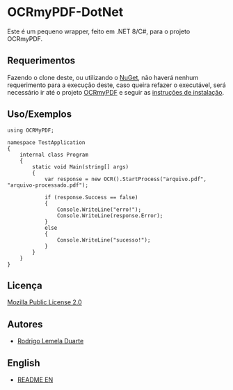 # OCRmyPDF-DotNet
Este é um pequeno wrapper, feito em .NET 8/C#, para o projeto OCRmyPDF.

## Requerimentos
Fazendo o clone deste, ou utilizando o [NuGet](https://www.nuget.org/packages/OCRmyPDF-DotNet/1.0.0), não haverá nenhum requerimento para a execução deste, caso queira refazer o executável, será necessário ir até o projeto [OCRmyPDF](https://github.com/ocrmypdf/OCRmyPDF) e seguir as [instruções de instalação](https://ocrmypdf.readthedocs.io/en/latest/installation.html).

## Uso/Exemplos
```dotnet
using OCRMyPDF;

namespace TestApplication
{
    internal class Program
    {
        static void Main(string[] args)
        {
            var response = new OCR().StartProcess("arquivo.pdf", "arquivo-processado.pdf");

            if (response.Success == false)
            {
                Console.WriteLine("erro!");
                Console.WriteLine(response.Error);
            }
            else
            {
                Console.WriteLine("sucesso!");
            }
        }
    }
}
```

## Licença
[Mozilla Public License 2.0](https://github.com/rodrigo-lemela-duarte/OCRmyPDF-DotNet/blob/main/LICENSE)

## Autores
- [Rodrigo Lemela Duarte](https://github.com/rodrigo-lemela-duarte)

## English
- [README EN](https://github.com/rodrigo-lemela-duarte/OCRmyPDF-DotNet/blob/main/README-en.md)
